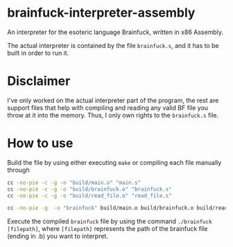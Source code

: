 # brainfuck-interpreter-assembly
An interpreter for the esoteric language Brainfuck, written in x86 Assembly.

The actual interpreter is contained by the file `brainfuck.s`, and it has to be built in order to run it.

# Disclaimer

I've only worked on the actual interpreter part of the program, the rest are support files that help with compiling and reading any valid BF file you throw at it into the memory. Thus, I only own rights to the `brainfuck.s` file.

# How to use

Build the file by using either executing `make` or compiling each file manually through 
```bash
cc -no-pie -c -g -o "build/main.o" "main.s"
cc -no-pie -c -g -o "build/brainfuck.o" "brainfuck.s"
cc -no-pie -c -g -o "build/read_file.o" "read_file.s"

cc -no-pie -g  -o "brainfuck" build/main.o build/brainfuck.o build/read_file.o
```
Execute the compiled `brainfuck` file by using the command `./brainfuck [filepath]`, where `[filepath]` represents the path of the brainfuck file (ending in .b) you want to interpret.
